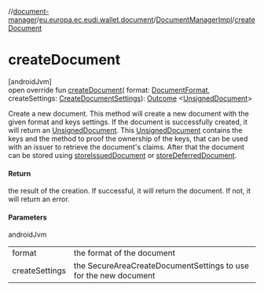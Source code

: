 //[document-manager](../../../index.md)/[eu.europa.ec.eudi.wallet.document](../index.md)/[DocumentManagerImpl](index.md)/[createDocument](create-document.md)

# createDocument

[androidJvm]\
open override fun [createDocument](create-document.md)(
format: [DocumentFormat](../../eu.europa.ec.eudi.wallet.document.format/-document-format/index.md),
createSettings: [CreateDocumentSettings](../-create-document-settings/index.md)): [Outcome](../-outcome/index.md)
&lt;[UnsignedDocument](../-unsigned-document/index.md)&gt;

Create a new document. This method will create a new document with the given format and keys
settings. If the document is successfully created, it will return
an [UnsignedDocument](../-unsigned-document/index.md).
This [UnsignedDocument](../-unsigned-document/index.md) contains the keys and the method to proof
the ownership of the keys, that can be used with an issuer to retrieve the document's claims. After
that the document can be stored using [storeIssuedDocument](store-issued-document.md)
or [storeDeferredDocument](store-deferred-document.md).

#### Return

the result of the creation. If successful, it will return the document. If not, it will return an
error.

#### Parameters

androidJvm

|                |                                                                  |
|----------------|------------------------------------------------------------------|
| format         | the format of the document                                       |
| createSettings | the SecureAreaCreateDocumentSettings to use for the new document |
